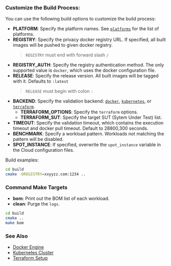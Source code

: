 
### Customize the Build Process:

You can use the following build options to customize the build process:  

- **PLATFORM**: Specify the platform names. See [`platforms`](../workload/platforms) for the list of platforms.  
- **REGISTRY**: Specify the privacy docker registry URL. If specified, all built images will be pushed to given docker registry.
  > `REGISTRY` must end with forward slash `/`
- **REGISTRY_AUTH**: Specify the registry authentication method. The only supported value is `docker`, which uses the docker configuration file.    
- **RELEASE**: Specify the release version. All built images will be tagged with it. Defaults to `:latest`
  > `RELEASE` must begin with colon `:`
- **BACKEND**: Specify the validation backend: [`docker`](setup-docker.md), [`kubernetes`](setup-kubernetes.md), or [`terraform`](setup-terraform.md).    
  - **TERRAFORM_OPTIONS**: Specify the `terraform` options.  
  - **TERRAFORM_SUT**: Specify the target SUT (Sytem Under Test) list.
- **TIMEOUT**: Specify the validation timeout, which contains the execution timeout and docker pull timeout. Default to 28800,300 seconds.   
- **BENCHMARK**: Specify a workload pattern. Workloads not matching the pattern will be disabled. 
- **SPOT_INSTANCE**: If specified, overwrite the `spot_instance` variable in the Cloud configuration files.   

Build examples:   

```bash
cd build
cmake -DREGISTRY=xxyyzz.com:1234 ..
```

### Command Make Targets

- **bom**: Print out the BOM list of each workload.  
- **clean**: Purge the `logs`.  

```bash
cd build
cmake ..
make bom
```

### See Also

- [Docker Engine](setup-docker.md)  
- [Kubernetes Cluster](setup-kubernetes.md)  
- [Terraform Setup](setup-terraform.md)  

